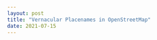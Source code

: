```yaml
---
layout: post
title: "Vernacular Placenames in OpenStreetMap"
date: 2021-07-15
---
```



<link rel="stylesheet" href="https://unpkg.com/leaflet@1.6.0/dist/leaflet.css"
   integrity="sha512-xwE/Az9zrjBIphAcBb3F6JVqxf46+CDLwfLMHloNu6KEQCAWi6HcDUbeOfBIptF7tcCzusKFjFw2yuvEpDL9wQ=="
   crossorigin=""/>
   

   
   
 <script src="https://unpkg.com/leaflet@1.6.0/dist/leaflet.js"
   integrity="sha512-gZwIG9x3wUXg2hdXF6+rVkLF/0Vi9U8D2Ntg4Ga5I5BZpVkVxlJWbSQtXPSiUTtC0TjtGOmxa1AJPuV0CPthew=="
   crossorigin=""></script>
<div id="map" style="width: 100%; height: 100%"></div>
<script>
var map = L.map('map',
{center: [52.340442, -2.280549],
zoom: 12
});
L.tileLayer('http://{s}.tile.osm.org/{z}/{x}/{y}.png').addTo(map);
